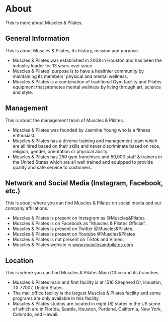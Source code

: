 # About

This is more about Muscles & Pilates.

## General Information

This is about Muscles & Pilates, its history, mission and purpose.

- Muscles & Pilates was established in 2009 in Houston and has been the industry leader for 13 years ever since.
- Muscles & Pilates' purpose is to have a healthier community by maintaining its members' physical and mental wellness.
- Muscles & Pilates is a combination of traditional Gym facility and Pilates equipment that promotes mental wellness by living through art, science and style.

## Management

This is about the management team of Muscles & Pilates.

- Muscles & Pilates was founded by Jasmine Young who is a fitness enthusiast.
- Muscles & Pilates has a diverse training and management team which are all hired based on their skills and never discriminate based on race, religion, gender, orientation or physical ability.
- Muscles & Pilates has 250 gym franchises and 50,000 staff & trainers in the United States which are all well trained and equipped to provide quality and safe service to customers.

## Network and Social Media (Instagram, Facebook, etc.)

This is about where you can find Muscles & Pilates on social media and our company affiliations.

- Muscles & Pilates is present on Instagram as @Muscles&Pilates.
- Muscles & Pilates is on Facebook as “Muscles & Pilates Official”.
- Muscles & Pilates is present on Twitter @Muscles&Pilates.
- Muscles & Pilates is present on Youtube @Muscles&Pilates
- Muscles & Pilates is not present on Tiktok and Vimeo.
- Muscles & Pilates website is www.musclesandpilates.com

## Location

This is where you can find Muscles & Pilates Main Office and its branches.

- Muscles & Pilates main and first facility is at 1516 Shepherd Dr, Houston, TX 77007, United States.
- The mail office facility is the largest Muscles & PIlates facility and some programs are only available in this facility.
- Muscles & Pilates studios are located in eight (8) states in the US some of which are in Florida, Seattle, Houston, Portland, California, New York, Colorado, and Hawaii.